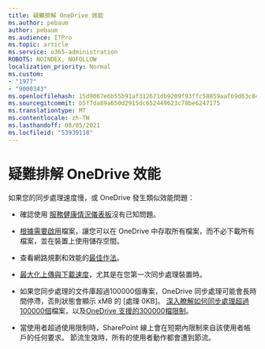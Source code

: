 ```yaml
---
title: 疑難排解 OneDrive 效能
ms.author: pebaum
author: pebaum
ms.audience: ITPro
ms.topic: article
ms.service: o365-administration
ROBOTS: NOINDEX, NOFOLLOW
localization_priority: Normal
ms.custom:
- "1977"
- "9000343"
ms.openlocfilehash: 15d9067e6b55b91af312671db9209f93ffc58859aaf69d63c84dbc354aff3dd3
ms.sourcegitcommit: b5f7da89a650d2915dc652449623c78be6247175
ms.translationtype: MT
ms.contentlocale: zh-TW
ms.lasthandoff: 08/05/2021
ms.locfileid: "53939118"
---
```

# <a name="troubleshoot-onedrive-performance"></a>疑難排解 OneDrive 效能

如果您的同步處理速度慢，或 OneDrive 發生類似效能問題：

- 確認使用 [服務健康情況儀表板](https://portal.office.com/adminportal/home?ref=/servicehealth)沒有已知問題。

- [根據需要啟用](https://support.office.com/article/save-disk-space-with-onedrive-files-on-demand-for-windows-10-0e6860d3-d9f3-4971-b321-7092438fb38e)檔案，讓您可以在 OneDrive 中存取所有檔案，而不必下載所有檔案，並在裝置上使用儲存空間。

- 查看網路規劃和效能的[最佳作法](https://docs.microsoft.com/office365/enterprise/network-planning-and-performance)。

- [最大化上傳與下載速度](https://support.office.com/article/maximize-upload-and-download-speed-8eeadfb8-501f-406d-997b-98ab6ff67f43)，尤其是在您第一次同步處理裝置時。

- 如果您同步處理的文件庫超過100000個專案，OneDrive 同步處理可能會長時間停滯，否則狀態會顯示 xMB 的 [處理 0KB]。 [深入瞭解如何同步處理超過100000個](https://support.office.com/article/invalid-file-names-and-file-types-in-onedrive-onedrive-for-business-and-sharepoint-64883a5d-228e-48f5-b3d2-eb39e07630fa)檔案，以及[OneDrive 支援的300000檔限制](https://support.office.com/article/invalid-file-names-and-file-types-in-onedrive-onedrive-for-business-and-sharepoint-64883a5d-228e-48f5-b3d2-eb39e07630fa)。

- 當使用者超過使用限制時，SharePoint 線上會在短期內限制來自該使用者帳戶的任何要求。 節流生效時，所有的使用者動作都會遭到節流。
